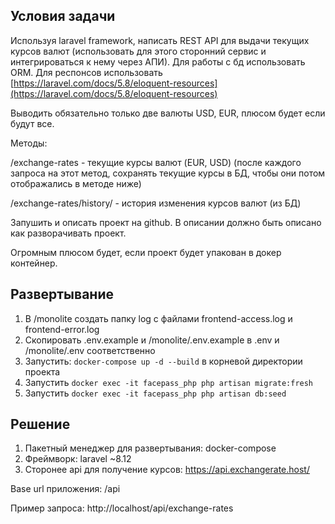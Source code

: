 ## Условия задачи
Используя laravel framework, написать REST API для выдачи текущих курсов валют (использовать для этого сторонний сервис и интегрироваться к нему через АПИ). Для работы с бд использовать ORM. Для респонсов использовать [https://laravel.com/docs/5.8/eloquent-resources](https://laravel.com/docs/5.8/eloquent-resources)

  

Выводить обязательно только две валюты USD, EUR, плюсом будет если будут все.

  

Методы:

/exchange-rates - текущие курсы валют (EUR, USD) (после каждого запроса на этот метод, сохранять текущие курсы в БД, чтобы они потом отображались в методе ниже)

  

/exchange-rates/history/ - история изменения курсов валют (из БД)

  

Запушить и описать проект на github. В описании должно быть описано как разворачивать проект.

  

Огромным плюсом будет, если проект будет упакован в докер контейнер.
## Развертывание

 1. В /monolite создать папку log с файлами frontend-access.log и frontend-error.log
 2.  Скопировать .env.example и /monolite/.env.example в .env и /monolite/.env соответственно
 3. Запустить: `docker-compose up -d --build`  в корневой директории проекта
 4. Запустить `docker exec -it facepass_php php artisan migrate:fresh`
 5. Запустить `docker exec -it facepass_php php artisan db:seed`

## Решение

 1. Пакетный менеджер для развертывания: docker-compose
 2. Фреймворк: laravel ~8.12
 3. Сторонее api для получение курсов: https://api.exchangerate.host/
 
Base url приложения: /api

Пример запроса: http://localhost/api/exchange-rates

